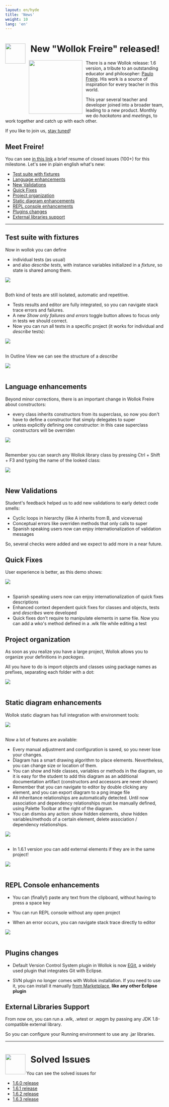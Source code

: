 ```yaml
---
layout: en/hyde
title: 'News'
weight: 10
lang: 'en'
---
```


<div class="container">
<img src="/images/news.png" height="64" width="64" align="left"/>

<h1>&nbsp;&nbsp;New "Wollok Freire" released!</h1>
</div>

<img src="/images/news-freire/paulo-freire.jpg" height="170" width="170" align="left" style="padding: 0rem 0.5rem 0rem 0.5rem !important; margin-bottom: 0rem;"/>

There is a new Wollok release: 1.6 version, a tribute to an outstanding educator and philosopher: <a href="https://es.wikipedia.org/wiki/Paulo_Freire">Paulo Freire</a>. His work is a source of inspiration for every teacher in this world.

This year several teacher and developer joined into a broader team, leading to a new product. Monthly we do *hackatons* and *meetings*, to work together and catch up with each other.

If you like to join us, <a href="/comunidad/index.html">stay tuned</a>!

<div/>

## Meet Freire! ##

You can see <a href="https://github.com/uqbar-project/wollok/milestone/11?closed=1">in this link</a> a brief resume of closed issues (100+) for this milestone. Let's see in plain english what's new:

* <a href="#test-suite-with-fixtures" class="wollokLink">Test suite with fixtures</a>
* <a href="#language-enhancements" class="wollokLink">Language enhancements</a>
* <a href="#new-validations" class="wollokLink">New Validations</a>
* <a href="#quick-fixes" class="wollokLink">Quick Fixes</a>
* <a href="#project-organization" class="wollokLink">Project organization</a>
* <a href="#static-diagram-enhancements" class="wollokLink">Static diagram enhancements</a>
* <a href="#repl-console-enhancements" class="wollokLink">REPL console enhancements</a>
* <a href="#plugins-changes" class="wollokLink">Plugins changes</a>
* <a href="#external-libraries-support" class="wollokLink">External libraries support</a>

<hr>

## Test suite with fixtures ##

Now in wollok you can define

- individual tests (as usual)
- and also *describe tests*, with instance variables initialized in a *fixture*, so state is shared among them. 

<div class="container">
    <div class="view overlay hm-white-slight">
        <img src="/images/news-freire/testSuite.gif" class="img-fluid z-depth-2"/>
        <a>
            <div class="mask flex-center waves-effect waves-light hoverable">
        </div>
        </a>
    </div>
</div>
<br>

Both kind of tests are still isolated, automatic and repetitive.

* Tests results and editor are fully integrated, so you can navigate stack trace errors and failures.
* A new *Show only failures and errors* toggle button allows to focus only  in tests we should correct. 
* Now you can run all tests in a specific project (it works for individual and *describe* tests):

<div class="container">
    <div class="view overlay hm-white-slight">
        <img src="/images/news-freire/allTests.gif" class="img-fluid z-depth-2"/>
        <a>
            <div class="mask flex-center waves-effect waves-light hoverable">
        </div>
        </a>
    </div>
</div>
<br>

In Outline View we can see the structure of a *describe*

<div class="container">
    <div class="view overlay hm-white-slight">
        <img src="/images/news-freire/testSuite2.png" class="img-fluid z-depth-2"/>
        <a>
            <div class="mask flex-center waves-effect waves-light hoverable">
        </div>
        </a>
    </div>
</div>
<br>


## Language enhancements ##

Beyond minor corrections, there is an important change in Wollok Freire about constructors:

* every class inherits constructors from its superclass, so now you don't have to define a constructor that simply delegates to super
* unless explicitly defining one constructor: in this case superclass constructors will be overriden

<div class="container">
    <div class="view overlay hm-white-slight">
        <img src="constructors.png" class="img-fluid z-depth-2"/>
        <a>
            <div class="mask flex-center waves-effect waves-light hoverable">
        </div>
        </a>
    </div>
</div>
<br>


Remember you can search any Wollok library class by pressing Ctrl + Shift + F3 and typing the name of the looked class:

<div class="container">
    <div class="view overlay hm-white-slight">
        <img src="https://cloud.githubusercontent.com/assets/4549002/17170623/5d5d3cbe-53c3-11e6-8086-c47df70caf3d.png" class="img-fluid z-depth-2"/>
        <a>
            <div class="mask flex-center waves-effect waves-light hoverable">
        </div>
        </a>
    </div>
</div>
<br>



## New Validations ##

Student's feedback helped us to add new validations to early detect code smells:

* Cyclic loops in hierarchy (like A inherits from B, and viceversa)
* Conceptual errors like overriden methods that only calls to super
* Spanish speaking users now can enjoy internationalization of validation messages

So, several checks were added and we expect to add more in a near future.


## Quick Fixes ##

User experience is better, as this demo shows:

<div class="container">
    <div class="view overlay hm-white-slight">
        <img src="/images/news-freire/quickFix.gif" class="img-fluid z-depth-2"/>
        <a>
            <div class="mask flex-center waves-effect waves-light hoverable">
        </div>
        </a>
    </div>
</div>
<br>


* Spanish speaking users now can enjoy internationalization of quick fixes descriptions
* Enhanced context dependent quick fixes for classes and objects, tests and *describes* were developed
* Quick fixes don't require to manipulate elements in same file. Now you can add a wko's method defined in a .wlk file while editing a test


## Project organization ##

As soon as you realize you have a large project, Wollok allows you to organize your definitions in *packages*.

All you have to do is import objects and classes using package names as prefixes, separating each folder with a dot:

<div class="container">
    <div class="view overlay hm-white-slight">
        <img src="/images/news-freire/packages.png" class="img-fluid z-depth-2"/>
        <a>
            <div class="mask flex-center waves-effect waves-light hoverable">
        </div>
        </a>
    </div>
</div>
<br>



## Static diagram enhancements

Wollok static diagram has full integration with environment tools:

<div class="container">
    <div class="view overlay hm-white-slight">
        <img src="/images/news-freire/staticDiagram.gif" class="img-fluid z-depth-2"/>
        <a>
            <div class="mask flex-center waves-effect waves-light hoverable">
        </div>
        </a>
    </div>
</div>
<br>

Now a lot of features are available:

* Every manual adjustment and configuration is saved, so you never lose your changes.
* Diagram has a smart drawing algorithm to place elements. Nevertheless, you can change size or location of them. 
* You can show and hide classes, variables or methods in the diagram, so it is easy for the student to add this diagram as an additional documentation artifact (constructors and accessors are never shown)
* Remember that you can navigate to editor by double clicking any element, and you can export diagram to a png image file
* All inheritance relationships are automatically detected. Until now association and dependency relationships must be manually defined, using Palette Toolbar at the right of the diagram. 
* You can dismiss any action: show hidden elements, show hidden variables/methods of a certain element, delete association / dependency relationships. 

<div class="container">
    <div class="view overlay hm-white-slight">
        <img src="/images/news-freire/staticDiagram2.gif" class="img-fluid z-depth-2"/>
        <a>
            <div class="mask flex-center waves-effect waves-light hoverable">
        </div>
        </a>
    </div>
</div>
<br>


* In 1.6.1 version you can add external elements if they are in the same project!

<div class="container">
    <div class="view overlay hm-white-slight">
        <img src="/images/news-freire/staticDiagram3.gif" class="img-fluid z-depth-2"/>
        <a>
            <div class="mask flex-center waves-effect waves-light hoverable">
        </div>
        </a>
    </div>
</div>
<br>

## REPL Console enhancements ##

* You can (finally!) paste any text from the clipboard, without having to press a space key

* You can run REPL console without any open project

* When an error occurs, you can navigate stack trace directly to editor

<div class="container">
    <div class="view overlay hm-white-slight">
        <img src="/images/news-freire/replConsole.gif" class="img-fluid z-depth-2"/>
        <a>
            <div class="mask flex-center waves-effect waves-light hoverable">
        </div>
        </a>
    </div>
</div>
<br>

## Plugins changes

* Default Version Control System plugin in Wollok is now [EGit](http://www.eclipse.org/egit/), a widely used plugin that integrates Git with Eclipse.

* SVN plugin no longer comes with Wollok installation. If you need to use it, you can install it manually [from Marketplace](https://marketplace.eclipse.org/content/subclipse), **like any other Eclipse plugin**



## External Libraries Support ##

From now on, you can run a .wlk, .wtest or .wpgm by passing any JDK 1.8-compatible external library.

So you can configure your Running environment to use any .jar libraries.

<hr>

<div>
<img src="/images/bug.png" height="64" width="64" align="left"/>
<h1>&nbsp;&nbsp;Solved Issues</h1>
</div>

You can see the solved issues for 

* [1.6.0 release](https://github.com/uqbar-project/wollok/milestone/11?closed=1)
* [1.6.1 release](https://github.com/uqbar-project/wollok/milestone/15?closed=1)
* [1.6.2 release](https://github.com/uqbar-project/wollok/milestone/16?closed=1)
* [1.6.3 release](https://github.com/uqbar-project/wollok/milestone/18?closed=1)
